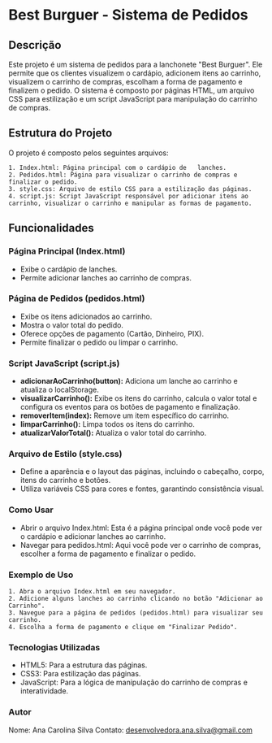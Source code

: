 # Best Burguer - Sistema de Pedidos

## Descrição
Este projeto é um sistema de pedidos para a lanchonete "Best Burguer". Ele permite que os clientes visualizem o cardápio, adicionem itens ao carrinho, visualizem o carrinho de compras, escolham a forma de pagamento e finalizem o pedido. O sistema é composto por páginas HTML, um arquivo CSS para estilização e um script JavaScript para manipulação do carrinho de compras.

## Estrutura do Projeto
O projeto é composto pelos seguintes arquivos:

    1. Index.html: Página principal com o cardápio de   lanches.
    2. Pedidos.html: Página para visualizar o carrinho de compras e finalizar o pedido.
    3. style.css: Arquivo de estilo CSS para a estilização das páginas.
    4. script.js: Script JavaScript responsável por adicionar itens ao carrinho, visualizar o carrinho e manipular as formas de pagamento.

## Funcionalidades
### Página Principal (Index.html)
* Exibe o cardápio de lanches.
* Permite adicionar lanches ao carrinho de compras.

### Página de Pedidos (pedidos.html)
* Exibe os itens adicionados ao carrinho.
* Mostra o valor total do pedido.
* Oferece opções de pagamento (Cartão, Dinheiro, PIX).
* Permite finalizar o pedido ou limpar o carrinho.

### Script JavaScript (script.js)
* **adicionarAoCarrinho(button):** Adiciona um lanche ao carrinho e atualiza o localStorage.
* **visualizarCarrinho():** Exibe os itens do carrinho, calcula o valor total e configura os eventos para os botões de pagamento e finalização.
* **removerItem(index):** Remove um item específico do carrinho.
* **limparCarrinho():** Limpa todos os itens do carrinho.
* **atualizarValorTotal():** Atualiza o valor total do carrinho.

### Arquivo de Estilo (style.css)
* Define a aparência e o layout das páginas, incluindo o cabeçalho, corpo, itens do carrinho e botões.
* Utiliza variáveis CSS para cores e fontes, garantindo consistência visual.

### Como Usar
* Abrir o arquivo Index.html: Esta é a página principal onde você pode ver o cardápio e adicionar lanches ao carrinho.
* Navegar para pedidos.html: Aqui você pode ver o carrinho de compras, escolher a forma de pagamento e finalizar o pedido.

### Exemplo de Uso
    1. Abra o arquivo Index.html em seu navegador.
    2. Adicione alguns lanches ao carrinho clicando no botão "Adicionar ao Carrinho".
    3. Navegue para a página de pedidos (pedidos.html) para visualizar seu carrinho.
    4. Escolha a forma de pagamento e clique em "Finalizar Pedido".

### Tecnologias Utilizadas
* HTML5: Para a estrutura das páginas.
* CSS3: Para estilização das páginas.
* JavaScript: Para a lógica de manipulação do carrinho de compras e interatividade.

### Autor
Nome: Ana Carolina Silva
Contato: desenvolvedora.ana.silva@gmail.com

